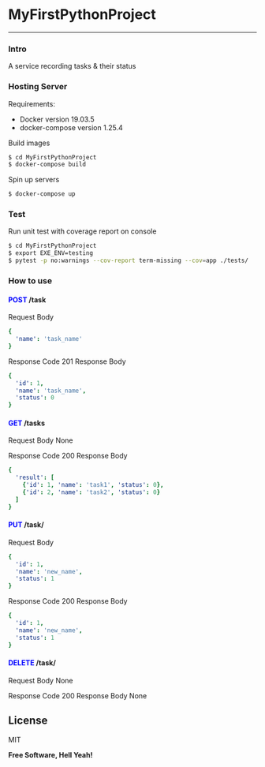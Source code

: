 # MyFirstPythonProject
---
### Intro
A service recording tasks & their status


### Hosting Server
Requirements:
* Docker version 19.03.5
* docker-compose version 1.25.4

Build images

```sh
$ cd MyFirstPythonProject
$ docker-compose build
```

Spin up servers

```sh
$ docker-compose up
```

### Test

Run unit test with coverage report on console

```sh
$ cd MyFirstPythonProject
$ export EXE_ENV=testing
$ pytest -p no:warnings --cov-report term-missing --cov=app ./tests/
```

### How to use
#### <span style="color:blue">POST</span> /task
Request Body
```yaml
{
  'name': 'task_name'
}
```
Response Code 201
Response Body
```yaml
{
  'id': 1,
  'name': 'task_name',
  'status': 0
}
```

#### <span style="color:blue">GET</span> /tasks
Request Body
None

Response Code 200
Response Body
```yaml
{
  'result': [
    {'id': 1, 'name': 'task1', 'status': 0}, 
    {'id': 2, 'name': 'task2', 'status': 0}
  ]
}
```

#### <span style="color:blue">PUT</span> /task/<id>
Request Body
```yaml
{
  'id': 1,
  'name': 'new_name',
  'status': 1
}
```
Response Code 200
Response Body
```yaml
{
  'id': 1,
  'name': 'new_name',
  'status': 1
}
```

#### <span style="color:blue">DELETE</span> /task/<id>
Request Body
None

Response Code 200
Response Body
None

License
----

MIT

**Free Software, Hell Yeah!**
